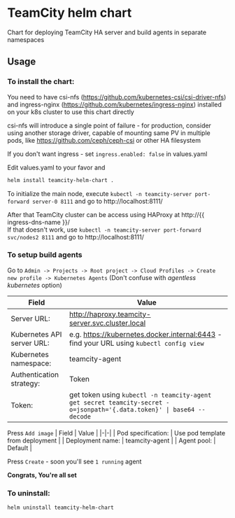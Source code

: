 # TeamCity helm chart

Chart for deploying TeamCity HA server and build agents in separate namespaces

## Usage
### To install the chart:

You need to have csi-nfs (https://github.com/kubernetes-csi/csi-driver-nfs)  
and ingress-nginx (https://github.com/kubernetes/ingress-nginx) installed on your k8s cluster to use this chart directly

csi-nfs will introduce a single point of failure - for production, consider using another storage driver, capable of mounting same PV in multiple pods, like https://github.com/ceph/ceph-csi or other HA filesystem

If you don't want ingress - set `ingress.enabled: false` in values.yaml

Edit values.yaml to your favor and

```sh
helm install teamcity-helm-chart .
```

To initialize the main node, execute `kubectl -n teamcity-server port-forward server-0 8111` and go to http://localhost:8111/

After that TeamCity cluster can be access using HAProxy at http://{{ ingress-dns-name }}/  
If that doesn't work, use `kubectl -n teamcity-server port-forward svc/nodes2 8111` and go to http://localhost:8111/

### To setup build agents

Go to `Admin -> Projects -> Root project -> Cloud Profiles -> Create new profile -> Kubernetes Agents` (Don't confuse with _agentless kubernetes_ option)

| Field | Value |
|-|-|
| Server URL: | http://haproxy.teamcity-server.svc.cluster.local |
| Kubernetes API server URL: | e.g. https://kubernetes.docker.internal:6443 - find your URL using `kubectl config view` |
| Kubernetes namespace: | teamcity-agent |
| Authentication strategy: | Token |
| Token: | get token using `kubectl -n teamcity-agent get secret teamcity-secret -o=jsonpath='{.data.token}' \| base64 --decode` |

Press `Add image`
| Field | Value |
|-|-|
| Pod specification: | Use pod template from deployment |
| Deployment name: | teamcity-agent |
| Agent pool: | Default |

Press `Create` - soon you'll see `1 running` agent

**Congrats, You're all set**

### To uninstall:

```sh
helm uninstall teamcity-helm-chart
```
